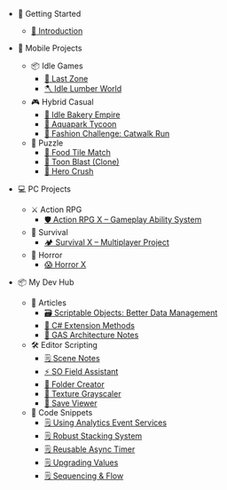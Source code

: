 <!-- _sidebar.md -->

- 📘 Getting Started
  - [📄 Introduction](README.md)

- 📱 Mobile Projects
  - 📦 Idle Games
    - [🥖 Last Zone](last-zone.md)
    - [🪓 Idle Lumber World](idle-lumber-world.md)
  - 🎮 Hybrid Casual
    - [🍰 Idle Bakery Empire](bakery-empire.md)
    - [🌊 Aquapark Tycoon](aquapark-tycoon.md)
    - [👗 Fashion Challenge: Catwalk Run](fashion-challenge.md)
  - 🧩 Puzzle
    - [🍔 Food Tile Match](food-tile-match.md)
    - [🧨 Toon Blast (Clone)](toon-blast-clone.md)
    - [🦸 Hero Crush](hero-crush.md)

- 💻 PC Projects
  - ⚔️ Action RPG
    - [🛡️ Action RPG X – Gameplay Ability System](action-rpg-x.md)
  - 🧊 Survival
    - [🏕️ Survival X – Multiplayer Project](survival-x.md)
  - 👻 Horror
    - [😱 Horror X](horror-x.md)
   
- 📦 My Dev Hub
  - 📄 Articles
    - [🗃️ Scriptable Objects: Better Data Management](so-basics.md)
    - [🔧️ C# Extension Methods](csharp-extensions.md)
    - [🧠 GAS Architecture Notes](gas-architecture.md)
  - 🛠️ Editor Scripting
    - [🗒️ Scene Notes](scene-notes.md)
    - [⚡ SO Field Assistant](so-field-assistant.md)
    - [📁 Folder Creator](folder-creator.md)
    - [🎨 Texture Grayscaler](README.md)
    - [💾 Save Viewer](save-viewer.md)
  - 🧩 Code Snippets
    - [🗒️ Using Analytics Event Services](analytics-services-snippets.md)
    - [🗒️ Robust Stacking System](robust-stack-snippets.md)
    - [🗒️ Reusable Async Timer](async-timer.md)
    - [🗒️ Upgrading Values](upgrade-system.md)
    - [🗒️ Sequencing & Flow](flow-system.md)



